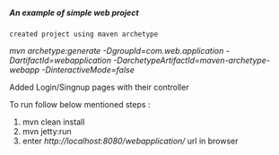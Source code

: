 ##### An example of simple web project

	created project using maven archetype 
_mvn archetype:generate -DgroupId=com.web.application -DartifactId=webapplication -DarchetypeArtifactId=maven-archetype-webapp -DinteractiveMode=false_

Added Login/Singnup pages with their controller

To run follow below mentioned steps :

1. mvn clean install
2. mvn jetty:run
3. enter _http://localhost:8080/webapplication/_ url in browser